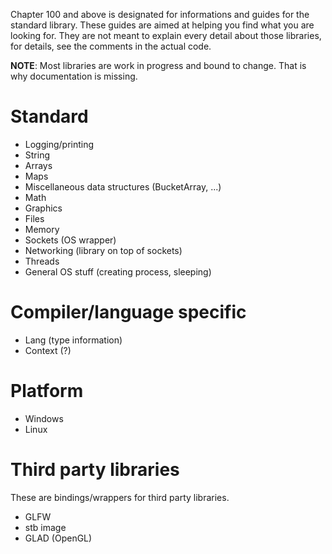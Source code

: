Chapter 100 and above is designated for informations and guides for the standard library. These guides are aimed at helping you find what you are looking for. They are not meant to explain every detail about those libraries, for details, see the comments in the actual code.

**NOTE**: Most libraries are work in progress and bound to change. That is why documentation is missing.

# Standard
- Logging/printing
- String
- Arrays
- Maps
- Miscellaneous data structures (BucketArray, ...)
- Math
- Graphics
- Files
- Memory
- Sockets (OS wrapper)
- Networking (library on top of sockets)
- Threads
- General OS stuff (creating process, sleeping)

# Compiler/language specific
- Lang (type information)
- Context (?)

# Platform
- Windows
- Linux

# Third party libraries
These are bindings/wrappers for third party libraries.

- GLFW
- stb image
- GLAD (OpenGL)